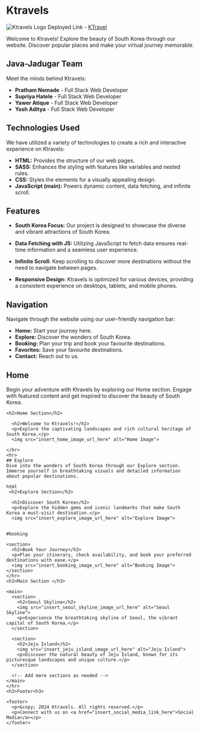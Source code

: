 # Ktravels

![Ktravels Logo](insert_logo_image_url_here)
Deployed Link - <a href ="https://java-jadugar-3456-ktravell.netlify.app/">KTravel</a>

Welcome to Ktravels! Explore the beauty of South Korea through our website. Discover popular places and make your virtual journey memorable.

## Java-Jadugar Team

Meet the minds behind Ktravels:

- **Pratham Nemade** - Full Stack Web Developer
- **Supriya Hatele** - Full Stack Web Developer
- **Yawer Atique** - Full Stack Web Developer
- **Yash Aditya** -  Full Stack Web Developer

## Technologies Used

We have utilized a variety of technologies to create a rich and interactive experience on Ktravels:

- **HTML:** Provides the structure of our web pages.
- **SASS:** Enhances the styling with features like variables and nested rules.
- **CSS:** Styles the elements for a visually appealing design.
- **JavaScript (main):** Powers dynamic content, data fetching, and infinite scroll.

## Features

- **South Korea Focus:** Our project is designed to showcase the diverse and vibrant attractions of South Korea.

- **Data Fetching with JS:** Utilizing JavaScript to fetch data ensures real-time information and a seamless user experience.

- **Infinite Scroll:** Keep scrolling to discover more destinations without the need to navigate between pages.

- **Responsive Design:** Ktravels is optimized for various devices, providing a consistent experience on desktops, tablets, and mobile phones.

## Navigation

Navigate through the website using our user-friendly navigation bar:

- **Home:** Start your journey here.
- **Explore:** Discover the wonders of South Korea.
- **Booking:** Plan your trip and book your favourite destinations.
- **Favorites:** Save your favourite destinations.
- **Contact:** Reach out to us.

## Home

Begin your adventure with Ktravels by exploring our Home section. Engage with featured content and get inspired to discover the beauty of South Korea.


    <h2>Home Section</h2>
   
      <h2>Welcome to Ktravels!</h2>
      <p>Explore the captivating landscapes and rich cultural heritage of South Korea.</p>
      <img src="insert_home_image_url_here" alt="Home Image">
   
    </br>
    <hr>
    ## Explore
    Dive into the wonders of South Korea through our Explore section. Immerse yourself in breathtaking visuals and detailed information about popular destinations.
    
    html
     <h2>Explore Section</h2>
  
      <h2>Discover South Korea</h2>
      <p>Explore the hidden gems and iconic landmarks that make South Korea a must-visit destination.</p>
      <img src="insert_explore_image_url_here" alt="Explore Image">
    
    
    #booking
    
    <section>
      <h2>Book Your Journey</h2>
      <p>Plan your itinerary, check availability, and book your preferred destinations with ease.</p>
      <img src="insert_booking_image_url_here" alt="Booking Image">
    </section>
    </hr>
    <h3>Main Section </h3>
    
    <main>
      <section>
        <h2>Seoul Skyline</h2>
        <img src="insert_seoul_skyline_image_url_here" alt="Seoul Skyline">
        <p>Experience the breathtaking skyline of Seoul, the vibrant capital of South Korea.</p>
      </section>
    
      <section>
        <h2>Jeju Island</h2>
        <img src="insert_jeju_island_image_url_here" alt="Jeju Island">
        <p>Discover the natural beauty of Jeju Island, known for its picturesque landscapes and unique culture.</p>
      </section>
    
      <!-- Add more sections as needed -->
    </main>
    </hr>
    <h3>Footer<h3>
    
    <footer>
      <p>&copy; 2024 Ktravels. All rights reserved.</p>
      <p>Connect with us on <a href="insert_social_media_link_here">Social Media</a></p>
    </footer>


